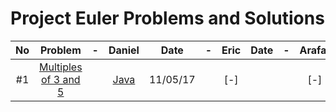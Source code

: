 # Project Euler Problems and Solutions

| No |Problem| - |Daniel| Date | - | Eric | Date | - | Arafat | Date |
|:--:|:-----:|:-:|:----:|:----:|:-:|:----:|:----:|:-:|:------:|:----:|
|#1|[Multiples of 3 and 5](https://projecteuler.net/problem=1)||[Java](./1/Daniel.java)|11/05/17||[-]|||[-]||
